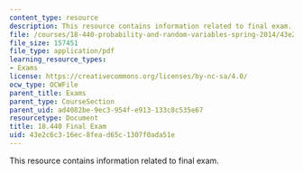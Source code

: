 ```yaml
---
content_type: resource
description: This resource contains information related to final exam.
file: /courses/18-440-probability-and-random-variables-spring-2014/43e2c6c316ec8fead65c1307f0ada51e_MIT18_440S14_final_2011.pdf
file_size: 157451
file_type: application/pdf
learning_resource_types:
- Exams
license: https://creativecommons.org/licenses/by-nc-sa/4.0/
ocw_type: OCWFile
parent_title: Exams
parent_type: CourseSection
parent_uid: ad4082be-9ec3-954f-e913-133c8c535e67
resourcetype: Document
title: 18.440 Final Exam
uid: 43e2c6c3-16ec-8fea-d65c-1307f0ada51e
---
```

This resource contains information related to final exam.